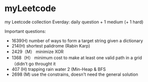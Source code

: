 # myLeetcode
my Leetcode collection
  Everday: daily question + 1 medium (+ 1 hard)

Important questions:
  - 1639(H) number of ways to form a target string given a dictionary
  - 214(H) shortest palidrome (Rabin Karp)
  - 2429（M） minimize XOR
  - 1368（H） minimum cost to make at least one valid path in a grid （didn't go throught it
  - 407 (H) trapping rain water 2 (Min-Heap & BFS
  - 2698 (M) use the constrains, doesn't need the general solution 

